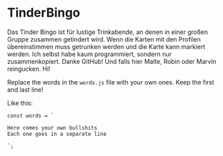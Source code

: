 # TinderBingo

Das Tinder Bingo ist für lustige Trinkabende, an denen in einer großen Gruppe zusammen getindert wird. Wenn die Karten mit den Profilen übereinstimmen muss getrunken werden und die Karte kann markiert werden.
Ich selbst habe kaum programmiert, sondern nur zusammenkopiert. Danke GitHub!
Und falls hier Malte, Robin oder Marvin reingucken. Hi! 


Replace the words in the `words.js` file with your own ones. Keep the first and last line!

Like this:
```
const words = `

Here comes your own bullshits
Each one goes in a separate line

`;
```

